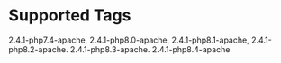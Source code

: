 # Supported Tags
2.4.1-php7.4-apache, 2.4.1-php8.0-apache, 2.4.1-php8.1-apache, 2.4.1-php8.2-apache. 2.4.1-php8.3-apache. 2.4.1-php8.4-apache